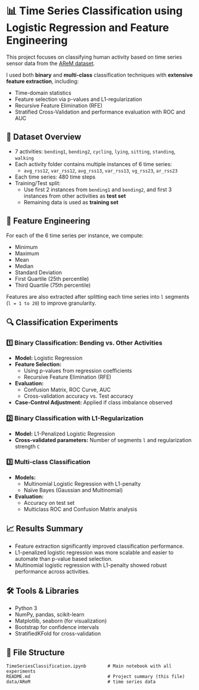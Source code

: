 # 📊 Time Series Classification using Logistic Regression and Feature Engineering

This project focuses on classifying human activity based on time series sensor data from the [AReM dataset](https://archive.ics.uci.edu/ml/datasets/Activity+Recognition+system+based+on+Multisensor+data+fusion+%28AReM%29). 

I used both **binary** and **multi-class** classification techniques with **extensive feature extraction**, including:
- Time-domain statistics
- Feature selection via p-values and L1-regularization
- Recursive Feature Elimination (RFE)
- Stratified Cross-Validation and performance evaluation with ROC and AUC

## 📁 Dataset Overview

- 7 activities: `bending1`, `bending2`, `cycling`, `lying`, `sitting`, `standing`, `walking`
- Each activity folder contains multiple instances of 6 time series:
  - `avg_rss12`, `var_rss12`, `avg_rss13`, `var_rss13`, `vg_rss23`, `ar_rss23`
- Each time series: 480 time steps
- Training/Test split:
  - Use first 2 instances from `bending1` and `bending2`, and first 3 instances from other activities as **test set**
  - Remaining data is used as **training set**

## 🧪 Feature Engineering

For each of the 6 time series per instance, we compute:
- Minimum
- Maximum
- Mean
- Median
- Standard Deviation
- First Quartile (25th percentile)
- Third Quartile (75th percentile)

Features are also extracted after splitting each time series into `l` segments (`l = 1 to 20`) to improve granularity.

## 🔍 Classification Experiments

### 1️⃣ Binary Classification: Bending vs. Other Activities
- **Model:** Logistic Regression
- **Feature Selection:** 
  - Using p-values from regression coefficients
  - Recursive Feature Elimination (RFE)
- **Evaluation:**
  - Confusion Matrix, ROC Curve, AUC
  - Cross-validation accuracy vs. Test accuracy
- **Case-Control Adjustment:** Applied if class imbalance observed

### 2️⃣ Binary Classification with L1-Regularization
- **Model:** L1-Penalized Logistic Regression
- **Cross-validated parameters:** Number of segments `l` and regularization strength `C`

### 3️⃣ Multi-class Classification
- **Models:** 
  - Multinomial Logistic Regression with L1-penalty
  - Naïve Bayes (Gaussian and Multinomial)
- **Evaluation:**
  - Accuracy on test set
  - Multiclass ROC and Confusion Matrix analysis

## 📈 Results Summary

- Feature extraction significantly improved classification performance.
- L1-penalized logistic regression was more scalable and easier to automate than p-value based selection.
- Multinomial logistic regression with L1-penalty showed robust performance across activities.

## 🛠️ Tools & Libraries

- Python 3
- NumPy, pandas, scikit-learn
- Matplotlib, seaborn (for visualization)
- Bootstrap for confidence intervals
- StratifiedKFold for cross-validation

## 📂 File Structure

```
TimeSeriesClassification.ipynb        # Main notebook with all experiments
README.md                             # Project summary (this file)
data/AReM                             # time series data
```
